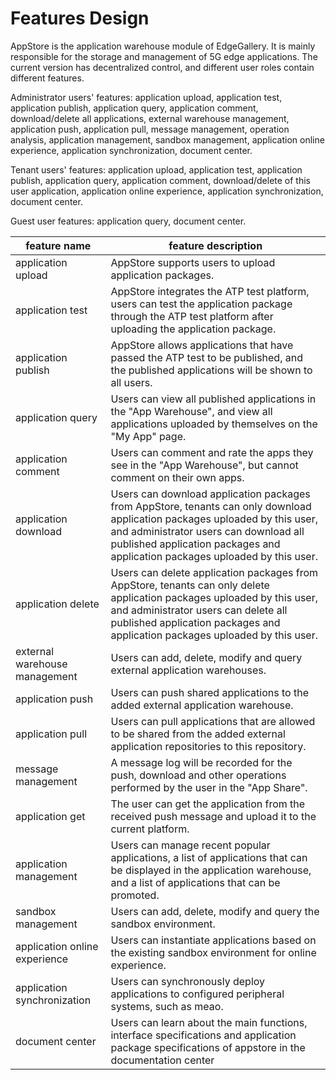 Features Design
======================
AppStore is the application warehouse module of EdgeGallery. It is mainly responsible for the storage and management of 5G edge applications. The current version has decentralized control, and different user roles contain different features.

Administrator users' features: application upload, application test, application publish, application query, application comment, download/delete all applications, external warehouse management, application push, application pull, message management, operation analysis, application management, sandbox management, application online experience, application synchronization, document center.

Tenant users' features: application upload, application test, application publish, application query, application comment, download/delete of this user application, application online experience, application synchronization, document center.

Guest user features: application query, document center.

|feature name|feature description|
|---|---|
|application upload|AppStore supports users to upload application packages.|
|application test|AppStore integrates the ATP test platform, users can test the application package through the ATP test platform after uploading the application package.|
|application publish|AppStore allows applications that have passed the ATP test to be published, and the published applications will be shown to all users.|
|application query|Users can view all published applications in the "App Warehouse", and view all applications uploaded by themselves on the "My App" page.|
|application comment|Users can comment and rate the apps they see in the "App Warehouse", but cannot comment on their own apps.|
|application download|Users can download application packages from AppStore, tenants can only download application packages uploaded by this user, and administrator users can download all published application packages and application packages uploaded by this user.|
|application delete|Users can delete application packages from AppStore, tenants can only delete application packages uploaded by this user, and administrator users can delete all published application packages and application packages uploaded by this user.|
|external warehouse management|Users can add, delete, modify and query external application warehouses.|
|application push|Users can push shared applications to the added external application warehouse.|
|application pull|Users can pull applications that are allowed to be shared from the added external application repositories to this repository.|
|message management|A message log will be recorded for the push, download and other operations performed by the user in the "App Share".|
|application get|The user can get the application from the received push message and upload it to the current platform.|
|application management|Users can manage recent popular applications, a list of applications that can be displayed in the application warehouse, and a list of applications that can be promoted.|
|sandbox management|Users can add, delete, modify and query the sandbox environment.|
|application online experience|Users can instantiate applications based on the existing sandbox environment for online experience.|
|application synchronization|Users can synchronously deploy applications to configured peripheral systems, such as meao.|
|document center|Users can learn about the main functions, interface specifications and application package specifications of appstore in the documentation center|

